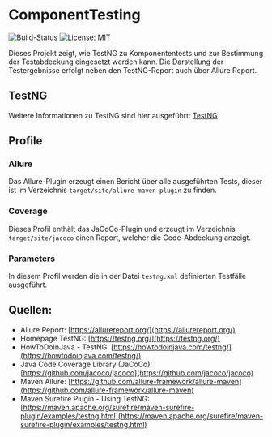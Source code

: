 # ComponentTesting
![Build-Status](https://github.com/mflingelli/ComponentTesting/actions/workflows/maven.yml/badge.svg)
[![License: MIT](https://img.shields.io/badge/License-MIT-blue.svg)](https://opensource.org/licenses/MIT)

Dieses Projekt zeigt, wie TestNG zu Komponententests und zur Bestimmung der Testabdeckung eingesetzt werden kann. 
Die Darstellung der Testergebnisse erfolgt neben den TestNG-Report auch über Allure Report.

## TestNG

Weitere Informationen zu TestNG sind hier ausgeführt: [TestNG](doc/TestNG.md)

## Profile

### Allure

Das Allure-Plugin erzeugt einen Bericht über alle ausgeführten Tests, dieser ist im Verzeichnis
```target/site/allure-maven-plugin``` zu finden.

### Coverage

Dieses Profil enthält das JaCoCo-Plugin und erzeugt im Verzeichnis ```target/site/jacoco``` einen Report, 
welcher die Code-Abdeckung anzeigt.

### Parameters

In diesem Profil werden die in der Datei ```testng.xml``` definierten Testfälle ausgeführt.

## Quellen:

* Allure Report: [https://allurereport.org/](https://allurereport.org/)
* Homepage TestNG: [https://testng.org/](https://testng.org/)
* HowToDoInJava - TestNG: [https://howtodoinjava.com/testng/](https://howtodoinjava.com/testng/)
* Java Code Coverage Library (JaCoCo): [https://github.com/jacoco/jacoco](https://github.com/jacoco/jacoco)
* Maven Allure: [https://github.com/allure-framework/allure-maven](https://github.com/allure-framework/allure-maven)
* Maven Surefire Plugin - Using TestNG: [https://maven.apache.org/surefire/maven-surefire-plugin/examples/testng.html](https://maven.apache.org/surefire/maven-surefire-plugin/examples/testng.html)
